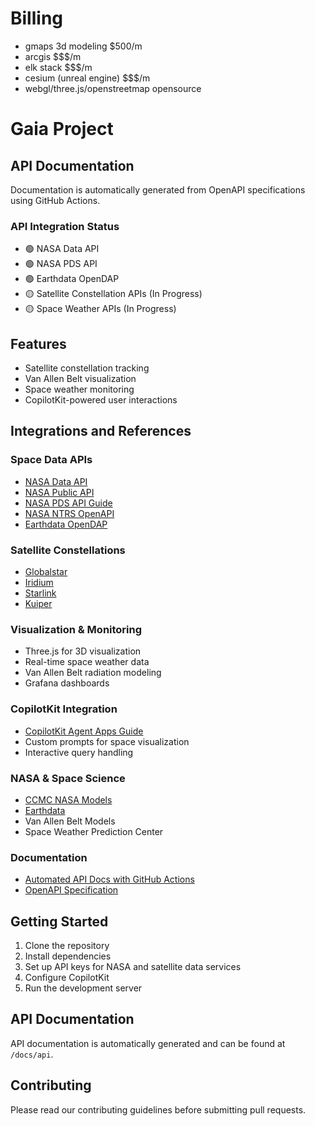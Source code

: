 # Billing
- gmaps 3d modeling $500/m
- arcgis $$$/m
- elk stack $$$/m
- cesium (unreal engine) $$$/m
- webgl/three.js/openstreetmap opensource

# Gaia Project

## API Documentation
Documentation is automatically generated from OpenAPI specifications using GitHub Actions.

### API Integration Status
- 🟢 NASA Data API
- 🟢 NASA PDS API
- 🟢 Earthdata OpenDAP
- 🟡 Satellite Constellation APIs (In Progress)
- 🟡 Space Weather APIs (In Progress)

## Features
- Satellite constellation tracking
- Van Allen Belt visualization
- Space weather monitoring
- CopilotKit-powered user interactions

## Integrations and References

### Space Data APIs
- [NASA Data API](https://data.nasa.gov/api/3)
- [NASA Public API](https://api.nasa.gov/)
- [NASA PDS API Guide](https://nasa-pds.github.io/pds-api/guides/search.html)
- [NASA NTRS OpenAPI](https://ntrs.nasa.gov/api/openapi/#/)
- [Earthdata OpenDAP](https://www.earthdata.nasa.gov/engage/open-data-services-software/earthdata-developer-portal/opendap)

### Satellite Constellations
- [Globalstar](https://www.globalstar.com/en-us)
- [Iridium](https://www.iridium.com/)
- [Starlink](https://www.starlink.com/)
- [Kuiper](https://www.aboutamazon.com/news/tag/project-kuiper)

### Visualization & Monitoring
- Three.js for 3D visualization
- Real-time space weather data
- Van Allen Belt radiation modeling
- Grafana dashboards

### CopilotKit Integration
- [CopilotKit Agent Apps Guide](https://dev.to/copilotkit/heres-how-to-build-fullstack-agent-apps-gemini-copilotkit-langgraph-15jb)
- Custom prompts for space visualization
- Interactive query handling

### NASA & Space Science
- [CCMC NASA Models](https://ccmc.gsfc.nasa.gov/models/?services=Runs-on-Request&statuses=Production&statuses=Result+Only)
- [Earthdata](https://earthdata.nasa.gov)
- Van Allen Belt Models
- Space Weather Prediction Center

### Documentation
- [Automated API Docs with GitHub Actions](https://www.freecodecamp.org/news/how-to-automate-api-documentation-updates-with-github-actions-and-openapi-specifications/)
- [OpenAPI Specification](https://swagger.io/specification/)

## Getting Started
1. Clone the repository
2. Install dependencies
3. Set up API keys for NASA and satellite data services
4. Configure CopilotKit
5. Run the development server

## API Documentation
API documentation is automatically generated and can be found at `/docs/api`.

## Contributing
Please read our contributing guidelines before submitting pull requests.
